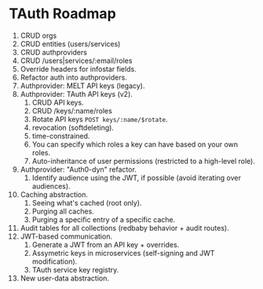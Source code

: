 # TAuth Roadmap

1. CRUD orgs
2. CRUD entities (users/services)
3. CRUD authproviders
4. CRUD /users|services/:email/roles
5. Override headers for infostar fields.
6. Refactor auth into authproviders.
7. Authprovider: MELT API keys (legacy).
8. Authprovider: TAuth API keys (v2).
    1. CRUD API keys.
    2. CRUD /keys/:name/roles
    3. Rotate API keys `POST keys/:name/$rotate`.
    4. revocation (softdeleting).
    5. time-constrained.
    6. You can specify which roles a key can have based on your own roles.
    7. Auto-inheritance of user permissions (restricted to a high-level role).
9. Authprovider: "Auth0-dyn" refactor.
    1. Identify audience using the JWT, if possible (avoid iterating over audiences).
10. Caching abstraction.
    1. Seeing what's cached (root only).
    2. Purging all caches.
    3. Purging a specific entry of a specific cache.
11. Audit tables for all collections (redbaby behavior + audit routes).
12. JWT-based communication.
    1. Generate a JWT from an API key + overrides.
    2. Assymetric keys in microservices (self-signing and JWT modification).
    3. TAuth service key registry.
13. New user-data abstraction.
